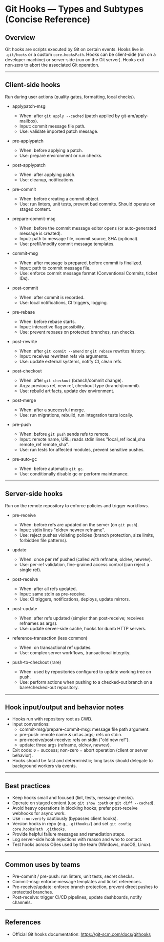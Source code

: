 # Git Hooks — Types and Subtypes (Concise Reference)

## Overview
Git hooks are scripts executed by Git on certain events. Hooks live in `.git/hooks` or a custom `core.hooksPath`. Hooks can be client-side (run on a developer machine) or server-side (run on the Git server). Hooks exit non‑zero to abort the associated Git operation.

---

## Client-side hooks
Run during user actions (quality gates, formatting, local checks).

- applypatch-msg
  - When: after `git apply --cached` (patch applied by git-am/apply-mailbox).
  - Input: commit message file path.
  - Use: validate imported patch message.

- pre-applypatch
  - When: before applying a patch.
  - Use: prepare environment or run checks.

- post-applypatch
  - When: after applying patch.
  - Use: cleanup, notifications.

- pre-commit
  - When: before creating a commit object.
  - Use: run linters, unit tests, prevent bad commits. Should operate on staged content.

- prepare-commit-msg
  - When: before the commit message editor opens (or auto-generated message is created).
  - Input: path to message file, commit source, SHA (optional).
  - Use: prefill/modify commit message templates.

- commit-msg
  - When: after message is prepared, before commit is finalized.
  - Input: path to commit message file.
  - Use: enforce commit message format (Conventional Commits, ticket IDs).

- post-commit
  - When: after commit is recorded.
  - Use: local notifications, CI triggers, logging.

- pre-rebase
  - When: before rebase starts.
  - Input: interactive flag possibility.
  - Use: prevent rebases on protected branches, run checks.

- post-rewrite
  - When: after `git commit --amend` or `git rebase` rewrites history.
  - Input: receives rewritten refs via arguments.
  - Use: update external systems, notify CI, clean refs.

- post-checkout
  - When: after `git checkout` (branch/commit change).
  - Args: previous ref, new ref, checkout type (branch/commit).
  - Use: rebuild artifacts, update dev environment.

- post-merge
  - When: after a successful merge.
  - Use: run migrations, rebuild, run integration tests locally.

- pre-push
  - When: before `git push` sends refs to remote.
  - Input: remote name, URL; reads stdin lines "local_ref local_sha remote_ref remote_sha".
  - Use: run tests for affected modules, prevent sensitive pushes.

- pre-auto-gc
  - When: before automatic `git gc`.
  - Use: conditionally disable gc or perform maintenance.

---

## Server-side hooks
Run on the remote repository to enforce policies and trigger workflows.

- pre-receive
  - When: before refs are updated on the server (on `git push`).
  - Input: stdin lines "oldrev newrev refname".
  - Use: reject pushes violating policies (branch protection, size limits, forbidden file patterns).

- update
  - When: once per ref pushed (called with refname, oldrev, newrev).
  - Use: per-ref validation, fine-grained access control (can reject a single ref).

- post-receive
  - When: after all refs updated.
  - Input: same stdin as pre-receive.
  - Use: CI triggers, notifications, deploys, update mirrors.

- post-update
  - When: after refs updated (simpler than post-receive; receives refnames as args).
  - Use: update server-side cache, hooks for dumb HTTP servers.

- reference-transaction (less common)
  - When: on transactional ref updates.
  - Use: complex server workflows, transactional integrity.

- push-to-checkout (rare)
  - When: used by repositories configured to update working tree on push.
  - Use: perform actions when pushing to a checked-out branch on a bare/checked-out repository.

---

## Hook input/output and behavior notes
- Hooks run with repository root as CWD.
- Input conventions:
  - commit-msg/prepare-commit-msg: message file path argument.
  - pre-push: remote name & url as args; refs on stdin.
  - pre-receive/post-receive: refs on stdin ("old new ref").
  - update: three args (refname, oldrev, newrev).
- Exit code: `0` = success; non-zero = abort operation (client or server behavior).
- Hooks should be fast and deterministic; long tasks should delegate to background workers via events.

---

## Best practices
- Keep hooks small and focused (lint, tests, message checks).
- Operate on staged content (use `git show :path` or `git diff --cached`).
- Avoid heavy operations in blocking hooks; prefer post-receive webhooks for async work.
- Use `--no-verify` cautiously (bypasses client hooks).
- Version hooks in repo (e.g., `.githooks/`) and set `git config core.hooksPath .githooks`.
- Provide helpful failure messages and remediation steps.
- Log server-side hook rejections with reason and who to contact.
- Test hooks across OSes used by the team (Windows, macOS, Linux).

---

## Common uses by teams
- Pre-commit / pre-push: run linters, unit tests, secret checks.
- Commit-msg: enforce message templates and ticket references.
- Pre-receive/update: enforce branch protection, prevent direct pushes to protected branches.
- Post-receive: trigger CI/CD pipelines, update dashboards, notify channels.

---

## References
- Official Git hooks documentation: https://git-scm.com/docs/githooks
